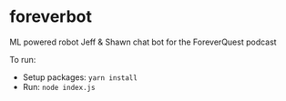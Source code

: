 # foreverbot

ML powered robot Jeff &amp; Shawn chat bot for the ForeverQuest podcast

To run:

- Setup packages: `yarn install`
- Run: `node index.js`
